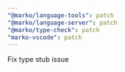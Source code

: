 ```yaml
---
"@marko/language-tools": patch
"@marko/language-server": patch
"@marko/type-check": patch
"marko-vscode": patch
---
```


Fix type stub issue
